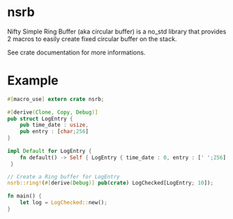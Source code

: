 # nsrb
Nifty Simple Ring Buffer (aka circular buffer) is a no_std library that provides 2 macros to easily create fixed circular buffer on the stack.

See crate documentation for more informations.

# Example
```rust
#[macro_use] extern crate nsrb;
 
#[derive(Clone, Copy, Debug)]
pub struct LogEntry {
    pub time_date : usize,
    pub entry : [char;256]
}
 
impl Default for LogEntry {
    fn default() -> Self { LogEntry { time_date : 0, entry : [' ';256] } }
 }

// Create a Ring buffer for LogEntry
nsrb::ring!(#[derive(Debug)] pub(crate) LogChecked[LogEntry; 10]);
 
fn main() {
    let log = LogChecked::new();
}
 
```



